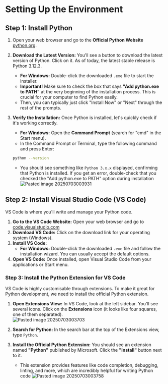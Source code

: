 # Setting Up the Environment
## Step 1: Install Python


1. Open your web browser and go to the **Official Python Website** [python.org](https://www.python.org/downloads/).
2. **Download the Latest Version:** You'll see a button to download the latest version of Python. Click on it. As of today, the latest stable release is Python 3.12.3.
	- **For Windows:** Double-click the downloaded `.exe` file to start the installer.
	- **Important!** Make sure to check the box that says **"Add python.exe to PATH"** at the very beginning of the installation process. This is crucial for your computer to find Python easily.
	- Then, you can typically just click "Install Now" or "Next" through the rest of the prompts.

3. **Verify the Installation:** Once Python is installed, let's quickly check if it's working correctly.
	- **For Windows:** Open the **Command Prompt** (search for "cmd" in the Start menu).
	- In the Command Prompt or Terminal, type the following command and press Enter:
	```bash
	python --version
	```
	- You should see something like `Python 3.x.x` displayed, confirming that Python is installed. If you get an error, double-check that you checked the "Add python.exe to PATH" option during installation
![Pasted image 20250703003931](https://github.com/user-attachments/assets/9b7a7dab-d7c6-41fa-af68-c069dd09528a)

## Step 2: Install Visual Studio Code (VS Code)
VS Code is where you'll write and manage your Python code.
1. **Go to the VS Code Website:** Open your web browser and go to [code.visualstudio.com](https://code.visualstudio.com/download)
2. **Download VS Code:** Click on the download link for your operating system (Windows).
3. **Install VS Code:**
      - **For Windows:** Double-click the downloaded `.exe` file and follow the installation wizard. You can usually accept the default options.
4. **Open VS Code:** Once installed, open Visual Studio Code from your applications or Start menu.

### Step 3: Install the Python Extension for VS Code

VS Code is highly customisable through extensions. To make it great for Python development, we need to install the official Python extension.

1. **Open Extensions View:** In VS Code, look at the left sidebar. You'll see several icons. Click on the **Extensions** icon (it looks like four squares, one of them separated).   
![Pasted image 20250703003703](https://github.com/user-attachments/assets/755a2640-2556-4911-8341-f13b21c8a19f)

2. **Search for Python:** In the search bar at the top of the Extensions view, type `Python`.    
3. **Install the Official Python Extension:** You should see an extension named **"Python"** published by Microsoft. Click the **"Install"** button next to it.    
    - This extension provides features like code completion, debugging, linting, and more, which are incredibly helpful for writing Python code
![Pasted image 20250703003758](https://github.com/user-attachments/assets/be4120fb-2b18-4c0c-a0fb-60a3f9cbb49b)
